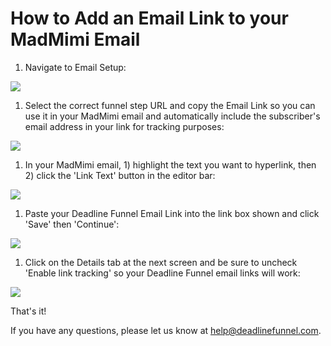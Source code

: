 # How to Add an Email Link to your MadMimi Email

1. Navigate to Email Setup:

![](https://s3.amazonaws.com/helpscout.net/docs/assets/53974d6ce4b0c76107b109d1/images/5a7dd1d02c7d3a4a4198fced/file-dE3UWxWQAs.png)

1. Select the correct funnel step URL and copy the Email Link so you can use it in your MadMimi email and automatically include the subscriber's email address in your link for tracking purposes:

![](https://s3.amazonaws.com/helpscout.net/docs/assets/53974d6ce4b0c76107b109d1/images/5a7dd2252c7d3a4a4198fcf1/file-PLYcXcYMDf.png)

1. In your MadMimi email, 1\) highlight the text you want to hyperlink, then 2\) click the 'Link Text' button in the editor bar:

![](https://s3.amazonaws.com/helpscout.net/docs/assets/53974d6ce4b0c76107b109d1/images/5a7dd7360428634376cffe21/file-EhlErMnozg.png)

1. Paste your Deadline Funnel Email Link into the link box shown and click 'Save' then 'Continue':

![](https://s3.amazonaws.com/helpscout.net/docs/assets/53974d6ce4b0c76107b109d1/images/5a7dd7a42c7d3a4a4198fd2e/file-i6HtRz3DMF.png)

1. Click on the Details tab at the next screen and be sure to uncheck 'Enable link tracking' so your Deadline Funnel email links will work:

![](https://s3.amazonaws.com/helpscout.net/docs/assets/53974d6ce4b0c76107b109d1/images/5a7dd8c40428634376cffe3e/file-lhZOOeXvlx.png)

That's it!

If you have any questions, please let us know at [help@deadlinefunnel.com](mailto:mailto:help@deadlinefunnel.com).

